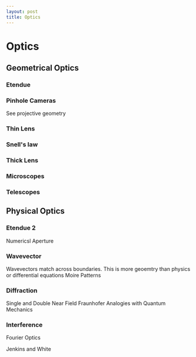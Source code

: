 ```yaml
---
layout: post
title: Optics
---
```





# Optics
## Geometrical Optics
### Etendue
### Pinhole Cameras
See projective geometry
### Thin Lens
### Snell's law
### Thick Lens
### Microscopes
### Telescopes

## Physical Optics
### Etendue 2
Numericsl Aperture
### Wavevector
Wavevectors match across boundaries. This is more geoemtry than physics or differential equations
Moire Patterns
### Diffraction
Single and Double
Near Field
Fraunhofer
Analogies with Quantum Mechanics
### Interference
Fourier Optics



Jenkins and White
